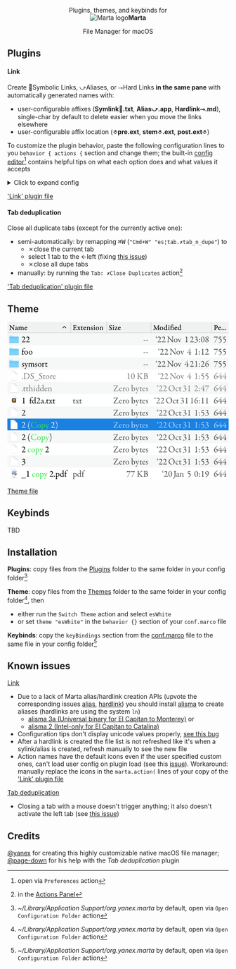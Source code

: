 <p align="center">
Plugins, themes, and keybinds for
<br>
<img src="https://marta.sh/images/icon_128.png" alt="Marta logo" width="48" height="48"/><strong>Marta</strong>
</p>
<p align="center">  
File Manager for macOS
</p>

## Plugins

#### Link
Create 🔗Symbolic Links, ⤻Aliases, or ⤑Hard Links __in the same pane__ with automatically generated names with:

  - user-configurable affixes (__Symlink🔗.txt__, __Alias⤻.app__, __Hardlink⤑.md__), single-char by default to delete easier when you move the links elsewhere
  - user-configurable affix location (__⎀pre.ext__, __stem⎀.ext__,  __post.ext⎀__)

To customize the plugin behavior, paste the following configuration lines to you `behavior { actions {` section and change them; the built-in [config editor](https://marta.sh/docs/configuration/editor/)[^1] contains helpful tips on what each option does and what values it accepts
<details>
  <summary>Click to expand config</summary>

```
  "es¦file.link.affixSym"  	"🔗"
  "es¦file.link.affixAlias"	"⤻"
  "es¦file.link.affixHard" 	"⤑"
  "es¦file.link.spot"      	"stem"
  "es¦file.link.maxLinkNo" 	1
  "es¦file.link.maxIterNo" 	0
  "es¦file.link.binAlias"  	"/usr/local/bin/alisma"
  "es¦file.link.binHard"   	"/usr/local/opt/coreutils/libexec/gnubin/ln"
```

</details>

['Link' plugin file](https://github.com/eugenesvk/Marta.ext/blob/main/Plugins/es¦file_link.lua)

#### Tab deduplication
Close all duplicate tabs (except for the currently active one): 

  - semi-automatically: by remapping <kbd>⌘</kbd><kbd>W</kbd> (`"Cmd+W" "es¦tab.✗tab_n_dupe"`) to
    + ✗close the current tab
    + select 1 tab to the ←left (fixing [this issue](https://github.com/marta-file-manager/marta-issues/issues/967))
    + ✗close all dupe tabs
  - manually: by running the `Tab: ✗Close Duplicates` action[^2] 

['Tab deduplication' plugin file](https://github.com/eugenesvk/Marta.ext/blob/main/Plugins/es¦tab_✗dupe.lua)

## Theme

![Pane colors](<./Marta Pane.png>)

[Theme file](https://github.com/eugenesvk/Marta.ext/blob/main/Themes/esWhite.theme)

## Keybinds
TBD

## Installation

__Plugins__: copy files from the [Plugins](https://github.com/eugenesvk/Marta.ext/blob/main/Plugins) folder to the same folder in your config folder[^3]

__Theme__: copy files from the [Themes](https://github.com/eugenesvk/Marta.ext/blob/main/Themes) folder to the same folder in your config folder[^3], then

  - either run the `Switch Theme` action and select `esWhite`
  - or set `theme "esWhite"` in the `behavior {}` section of your `conf.marco` file


__Keybinds__: copy the `keyBindings` section from the [conf.marco](https://github.com/eugenesvk/Marta.ext/blob/main/conf.marco) file to the same file in your config folder[^3]

[^1]: open via `Preferences` action
[^2]: in the [Actions Panel](https://marta.sh/docs/core/actions/#actions-panel)
[^3]: _~/Library/Application Support/org.yanex.marta_ by default, open via `Open Configuration Folder` action

## Known issues

[Link](<https://github.com/eugenesvk/Marta.ext#Link>)

  - Due to a lack of Marta alias/hardlink creation APIs (upvote the corresponding issues [alias](https://github.com/marta-file-manager/marta-issues/issues/351), [hardlink](https://github.com/marta-file-manager/marta-issues/issues/981)) you should install [alisma](https://eclecticlight.co/taccy-signet-precize-alifix-utiutility-alisma/) to create aliases (hardlinks are using the system `ln`)
    - [alisma 3a (Universal binary for El Capitan to Monterey)](https://eclecticlightdotcom.files.wordpress.com/2022/02/alisma3a.zip) or 
    - [alisma 2 (Intel-only for El Capitan to Catalina)](https://eclecticlightdotcom.files.wordpress.com/2019/06/alisma2.zip)
  - Configuration tips don't display unicode values properly, [see this bug](https://github.com/marta-file-manager/marta-issues/issues/975 )
  - After a hardlink is created the file list is not refreshed like it's when a sylink/alias is created, refresh manually to see the new file
  - Action names have the default icons even if the user specified custom ones, can't load user config on plugin load (see this [issue](https://github.com/marta-file-manager/marta-issues/issues/983)). Workaround: manually replace the icons in the `marta.action(` lines of your copy of the ['Link' plugin file](https://github.com/eugenesvk/Marta.ext/blob/main/Plugins/es¦file_link.lua)

[Tab deduplication](<https://github.com/eugenesvk/Marta.ext#Tab-deduplication>)

  - Closing a tab with a mouse doesn't trigger anything; it also doesn't activate the left tab (see [this issue](https://github.com/marta-file-manager/marta-issues/issues/969))

## Credits

[@yanex](https://github.com/yanex) for creating this highly customizable native macOS file manager;
[@page-down](https://github.com/page-down) for his help with the _Tab deduplication_ plugin
